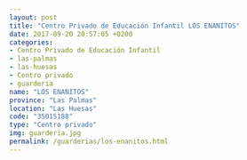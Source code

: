 ```yaml
---
layout: post
title: "Centro Privado de Educación Infantil LOS ENANITOS"
date: 2017-09-20 20:57:05 +0200
categories:
- Centro Privado de Educación Infantil
- las-palmas
- las-huesas
- Centro privado
- guarderia
name: "LOS ENANITOS"
province: "Las Palmas"
location: "Las Huesas"
code: "35015188"
type: "Centro privado"
img: guarderia.jpg
permalink: /guarderias/los-enanitos.html
---
```

